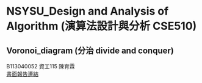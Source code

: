 # NSYSU_Design and Analysis of Algorithm (演算法設計與分析 CSE510)
## Voronoi_diagram (分治 divide and conquer)
B113040052 資工115 陳育霖  
[書面報告連結](https://wendy062644.github.io/voronoi_report/index.html, "link")
